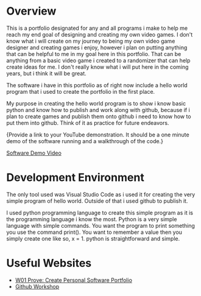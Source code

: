 # Overview

This is a portfolio designated for any and all programs i make to help me reach my end goal of designing and creating my own video games. I don't know what i will create on my journey to being my own video game designer and creating games i enjoy, however i plan on putting anything that can be helpful to me in my goal here in this portfolio. That can be anything from a basic video game i created to a randomizer that can help create ideas for me. I don't really know what i will put here in the coming years, but i think it will be great. 

The software i have in this portfolio as of right now include a hello world program that i used to create the portfolio in the first place. 

My purpose in creating the hello world program is to show i know basic python and know how to publish and work along with github, because if i plan to create games and publish them onto github i need to know how to put them into github. Think of it as practice for future endeavors. 

{Provide a link to your YouTube demonstration.  It should be a one minute demo of the software running and a walkthrough of the code.}

[Software Demo Video](http://youtube.link.goes.here)

# Development Environment

The only tool used was Visual Studio Code as i used it for creating the very simple program of hello world. Outside of that i used github to publish it.

I used python programming language to create this simple program as it is the programming language i know the most. Python is a very simple language with simple commands. You want the program to print something you use the command print(). You want to remember a value then you simply create one like so, x = 1. python is straightforward and simple.

# Useful Websites

* [W01 Prove: Create Personal Software Portfolio](https://byui-cse.github.io/cse310-course/lesson01/01-prove_campus.html)
* [Github Workshop](https://video.byui.edu/media/t/1_zyyx43ke)
